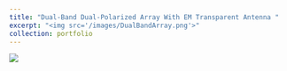 ```yaml
---
title: "Dual-Band Dual-Polarized Array With EM Transparent Antenna "
excerpt: "<img src='/images/DualBandArray.png'>"
collection: portfolio
---
```


<img src='/images/DualBandArray.png'>
